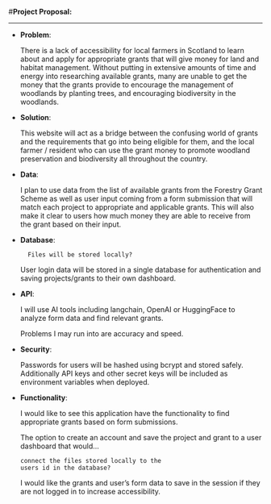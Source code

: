 #**Project Proposal:**
<hr>

* **Problem**: 

	There is a lack of accessibility for local farmers in Scotland to learn about and apply for appropriate grants that will give money for land and habitat management. Without putting in extensive amounts of time and energy into researching available grants, many are unable to get the money that the grants provide to encourage the management of woodlands by planting trees, and encouraging biodiversity in the woodlands.

* **Solution**: 

	This website will act as a bridge between the confusing world of grants and the requirements that go into being eligible for them, and the local farmer / resident who can use the grant money to promote woodland preservation and biodiversity all throughout the country.

* **Data**: 

	I plan to use data from the list of available grants from the Forestry Grant Scheme as well as user input coming from a form submission that will match each project to appropriate and applicable grants. This will also make it clear to users how much money they are able to receive from the grant based on their input.

* **Database**: 

		Files will be stored locally?

	User login data will be stored in a single database for authentication and saving projects/grants to their own dashboard.

* **API**:

	I will use AI tools including langchain, OpenAI or HuggingFace to analyze form data and find relevant grants.

	Problems I may run into are accuracy and speed.

* **Security**: 

	Passwords for users will be hashed using bcrypt and stored safely. Additionally API keys and other secret keys will be included as environment variables when deployed.

* **Functionality**:

	I would like to see this application have the functionality to find appropriate grants based on form submissions.

	The option to create an account and save the project and grant to a user dashboard that would...
	
	```
	connect the files stored locally to the 
	users id in the database?
	```

	I would like the grants and user’s form data to save in the session if they are not logged in to increase accessibility.

